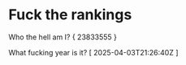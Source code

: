 # Fuck the rankings

Who the hell am I?
{ 23833555 }

What fucking year is it?
[ 2025-04-03T21:26:40Z ]
